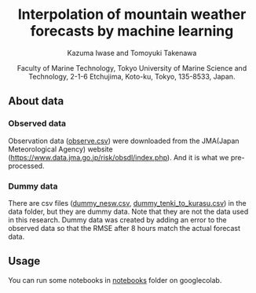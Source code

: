 <div align="center">

# Interpolation of mountain weather forecasts by machine learning

Kazuma Iwase and Tomoyuki Takenawa

Faculty of Marine Technology, Tokyo University of Marine Science and
Technology, 2-1-6 Etchujima, Koto-ku, Tokyo, 135-8533, Japan.

<div align="left">

## About data

### Observed data
Observation data ([observe.csv](data/observe.csv)) were downloaded from the JMA(Japan Meteorological Agency) website (https://www.data.jma.go.jp/risk/obsdl/index.php). And it is what we pre-processed.

### Dummy data
There are csv files ([dummy_nesw.csv](data/dummy_nesw.csv), [dummy_tenki_to_kurasu.csv](data/dummy_tenki_to_kurasu.csv)) in the data folder, but they are dummy data.
Note that they are not the data used in this research.
Dummy data was created by adding an error to the observed data so that the RMSE after 8 hours match the actual forecast data.

## Usage
You can run some notebooks in [notebooks](notebooks) folder on googlecolab.

